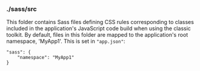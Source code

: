 ### ./sass/src

This folder contains Sass files defining CSS rules corresponding to classes
included in the application's JavaScript code build when using the classic toolkit.
By default, files in this folder are mapped to the application's root namespace, 'MyApp1'.
This is set in `"app.json"`:

    "sass": {
        "namespace": "MyApp1"
    }